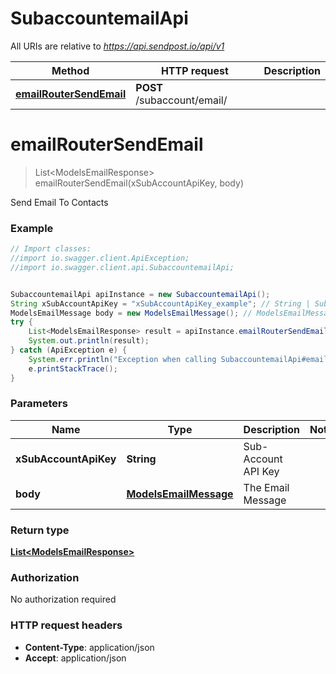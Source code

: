 # SubaccountemailApi

All URIs are relative to *https://api.sendpost.io/api/v1*

Method | HTTP request | Description
------------- | ------------- | -------------
[**emailRouterSendEmail**](SubaccountemailApi.md#emailRouterSendEmail) | **POST** /subaccount/email/ | 


<a name="emailRouterSendEmail"></a>
# **emailRouterSendEmail**
> List&lt;ModelsEmailResponse&gt; emailRouterSendEmail(xSubAccountApiKey, body)



Send Email To Contacts

### Example
```java
// Import classes:
//import io.swagger.client.ApiException;
//import io.swagger.client.api.SubaccountemailApi;


SubaccountemailApi apiInstance = new SubaccountemailApi();
String xSubAccountApiKey = "xSubAccountApiKey_example"; // String | Sub-Account API Key
ModelsEmailMessage body = new ModelsEmailMessage(); // ModelsEmailMessage | The Email Message
try {
    List<ModelsEmailResponse> result = apiInstance.emailRouterSendEmail(xSubAccountApiKey, body);
    System.out.println(result);
} catch (ApiException e) {
    System.err.println("Exception when calling SubaccountemailApi#emailRouterSendEmail");
    e.printStackTrace();
}
```

### Parameters

Name | Type | Description  | Notes
------------- | ------------- | ------------- | -------------
 **xSubAccountApiKey** | **String**| Sub-Account API Key |
 **body** | [**ModelsEmailMessage**](ModelsEmailMessage.md)| The Email Message |

### Return type

[**List&lt;ModelsEmailResponse&gt;**](ModelsEmailResponse.md)

### Authorization

No authorization required

### HTTP request headers

 - **Content-Type**: application/json
 - **Accept**: application/json

